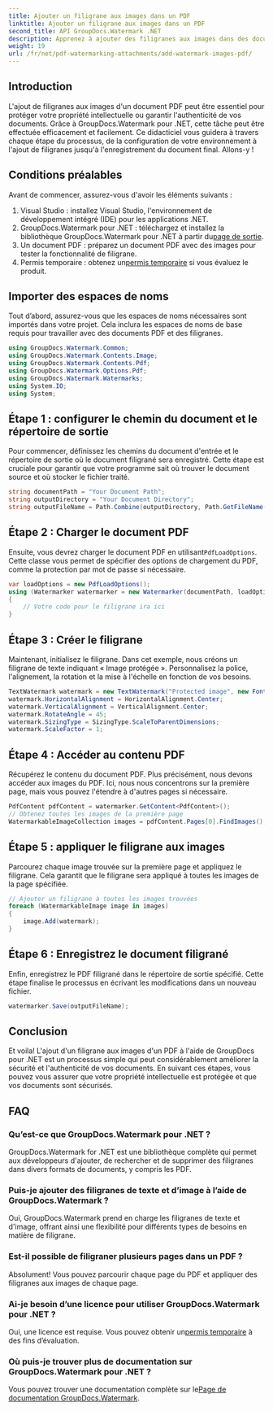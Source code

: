 ```yaml
---
title: Ajouter un filigrane aux images dans un PDF
linktitle: Ajouter un filigrane aux images dans un PDF
second_title: API GroupDocs.Watermark .NET
description: Apprenez à ajouter des filigranes aux images dans des documents PDF à l'aide de GroupDocs.Watermark for .NET grâce à notre didacticiel détaillé étape par étape. Sécurisez facilement vos PDF.
weight: 19
url: /fr/net/pdf-watermarking-attachments/add-watermark-images-pdf/
---
```

## Introduction
L'ajout de filigranes aux images d'un document PDF peut être essentiel pour protéger votre propriété intellectuelle ou garantir l'authenticité de vos documents. Grâce à GroupDocs.Watermark pour .NET, cette tâche peut être effectuée efficacement et facilement. Ce didacticiel vous guidera à travers chaque étape du processus, de la configuration de votre environnement à l'ajout de filigranes jusqu'à l'enregistrement du document final. Allons-y !
## Conditions préalables
Avant de commencer, assurez-vous d'avoir les éléments suivants :
1. Visual Studio : installez Visual Studio, l'environnement de développement intégré (IDE) pour les applications .NET.
2.  GroupDocs.Watermark pour .NET : téléchargez et installez la bibliothèque GroupDocs.Watermark pour .NET à partir du[page de sortie](https://releases.groupdocs.com/Watermark/net/).
3. Un document PDF : préparez un document PDF avec des images pour tester la fonctionnalité de filigrane.
4.  Permis temporaire : obtenez un[permis temporaire](https://purchase.groupdocs.com/temporary-license/) si vous évaluez le produit.
## Importer des espaces de noms
Tout d’abord, assurez-vous que les espaces de noms nécessaires sont importés dans votre projet. Cela inclura les espaces de noms de base requis pour travailler avec des documents PDF et des filigranes.
```csharp
using GroupDocs.Watermark.Common;
using GroupDocs.Watermark.Contents.Image;
using GroupDocs.Watermark.Contents.Pdf;
using GroupDocs.Watermark.Options.Pdf;
using GroupDocs.Watermark.Watermarks;
using System.IO;
using System;
```
## Étape 1 : configurer le chemin du document et le répertoire de sortie
Pour commencer, définissez les chemins du document d'entrée et le répertoire de sortie où le document filigrané sera enregistré. Cette étape est cruciale pour garantir que votre programme sait où trouver le document source et où stocker le fichier traité.
```csharp
string documentPath = "Your Document Path";
string outputDirectory = "Your Document Directory";
string outputFileName = Path.Combine(outputDirectory, Path.GetFileName(documentPath));
```
## Étape 2 : Charger le document PDF
 Ensuite, vous devrez charger le document PDF en utilisant`PdfLoadOptions`. Cette classe vous permet de spécifier des options de chargement du PDF, comme la protection par mot de passe si nécessaire.
```csharp
var loadOptions = new PdfLoadOptions();
using (Watermarker watermarker = new Watermarker(documentPath, loadOptions))
{
    // Votre code pour le filigrane ira ici
}
```
## Étape 3 : Créer le filigrane
Maintenant, initialisez le filigrane. Dans cet exemple, nous créons un filigrane de texte indiquant « Image protégée ». Personnalisez la police, l'alignement, la rotation et la mise à l'échelle en fonction de vos besoins.
```csharp
TextWatermark watermark = new TextWatermark("Protected image", new Font("Arial", 8));
watermark.HorizontalAlignment = HorizontalAlignment.Center;
watermark.VerticalAlignment = VerticalAlignment.Center;
watermark.RotateAngle = 45;
watermark.SizingType = SizingType.ScaleToParentDimensions;
watermark.ScaleFactor = 1;
```
## Étape 4 : Accéder au contenu PDF
Récupérez le contenu du document PDF. Plus précisément, nous devons accéder aux images du PDF. Ici, nous nous concentrons sur la première page, mais vous pouvez l'étendre à d'autres pages si nécessaire.
```csharp
PdfContent pdfContent = watermarker.GetContent<PdfContent>();
// Obtenez toutes les images de la première page
WatermarkableImageCollection images = pdfContent.Pages[0].FindImages();
```
## Étape 5 : appliquer le filigrane aux images
Parcourez chaque image trouvée sur la première page et appliquez le filigrane. Cela garantit que le filigrane sera appliqué à toutes les images de la page spécifiée.
```csharp
// Ajouter un filigrane à toutes les images trouvées
foreach (WatermarkableImage image in images)
{
    image.Add(watermark);
}
```
## Étape 6 : Enregistrez le document filigrané
Enfin, enregistrez le PDF filigrané dans le répertoire de sortie spécifié. Cette étape finalise le processus en écrivant les modifications dans un nouveau fichier.
```csharp
watermarker.Save(outputFileName);
```
## Conclusion
Et voila! L'ajout d'un filigrane aux images d'un PDF à l'aide de GroupDocs pour .NET est un processus simple qui peut considérablement améliorer la sécurité et l'authenticité de vos documents. En suivant ces étapes, vous pouvez vous assurer que votre propriété intellectuelle est protégée et que vos documents sont sécurisés.
## FAQ
### Qu’est-ce que GroupDocs.Watermark pour .NET ?
GroupDocs.Watermark for .NET est une bibliothèque complète qui permet aux développeurs d'ajouter, de rechercher et de supprimer des filigranes dans divers formats de documents, y compris les PDF.
### Puis-je ajouter des filigranes de texte et d’image à l’aide de GroupDocs.Watermark ?
Oui, GroupDocs.Watermark prend en charge les filigranes de texte et d'image, offrant ainsi une flexibilité pour différents types de besoins en matière de filigrane.
### Est-il possible de filigraner plusieurs pages dans un PDF ?
Absolument! Vous pouvez parcourir chaque page du PDF et appliquer des filigranes aux images de chaque page.
### Ai-je besoin d’une licence pour utiliser GroupDocs.Watermark pour .NET ?
 Oui, une licence est requise. Vous pouvez obtenir un[permis temporaire](https://purchase.groupdocs.com/temporary-license/) à des fins d’évaluation.
### Où puis-je trouver plus de documentation sur GroupDocs.Watermark pour .NET ?
 Vous pouvez trouver une documentation complète sur le[Page de documentation GroupDocs.Watermark](https://tutorials.groupdocs.com/Watermark/net/).